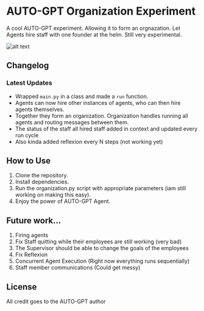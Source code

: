 # AUTO-GPT Organization Experiment

A cool AUTO-GPT experiment. Allowing it to form an orgnazation. Let Agents hire staff with one founder at the helm. 
Still very experimental.

![alt text](https://i.imgur.com/efaLR9n.jpg)

## Changelog

### Latest Updates

- Wrapped `main.py` in a class and made a `run` function.
- Agents can now hire other instances of agents, who can then hire agents themselves.
- Together they form an organization. Organization handles running all agents and routing messages between them.
- The status of the staff all hired staff added in context and updated every run cycle
- Also kinda added reflexion every N steps (not working yet)


## How to Use

1. Clone the repository.
2. Install dependencies.
3. Run the organization.py script with appropriate parameters (iam still working on making this easy).
4. Enjoy the power of AUTO-GPT Agent.

## Future work...
1. Firing agents
2. Fix Staff quitting while their employees are still working (very bad)
3. The Supervisor should be able to change the goals of the employees
4. Fix Reflexion
5. Concurrent Agent Execution (Right now everything runs sequentially)
6. Staff member communications (Could get messy)

## License

All credit goes to the AUTO-GPT author
